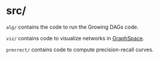 # src/

`alg/` contains the code to run the Growing DAGs code.

`viz/` contains code to visualize networks in [GraphSpace](http://graphspace.org/).

`precrect/` contains code to compute precision-recall curves.
